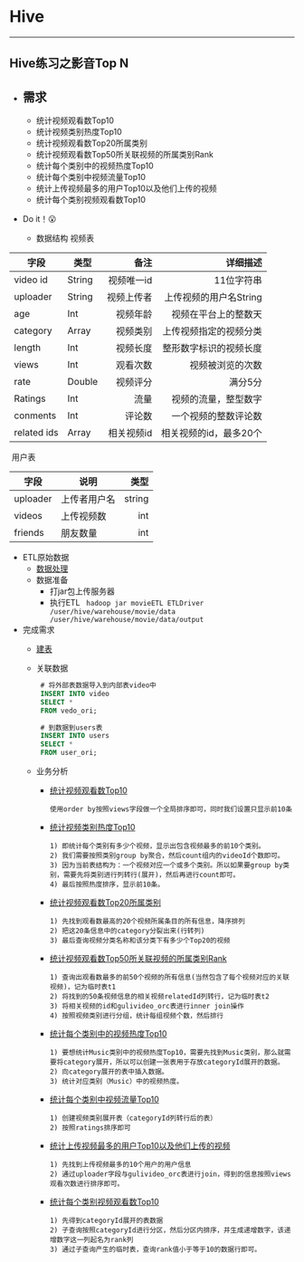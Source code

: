 # Hive

* * *

## Hive练习之影音Top N

- ## 需求

  - 统计视频观看数Top10
  - 统计视频类别热度Top10
  - 统计视频观看数Top20所属类别
  - 统计视频观看数Top50所关联视频的所属类别Rank
  - 统计每个类别中的视频热度Top10
  - 统计每个类别中视频流量Top10
  - 统计上传视频最多的用户Top10以及他们上传的视频
  - 统计每个类别视频观看数Top10

- Do it！😮

  - 数据结构
    视频表

| 字段          | 类型     |     备注 |           详细描述 |
| ----------- | ------ | -----: | -------------: |
| video id    | String | 视频唯一id |         11位字符串 |
| uploader    | String |  视频上传者 | 上传视频的用户名String |
| age         | Int    |   视频年龄 |     视频在平台上的整数天 |
| category    | Array  |   视频类别 |    上传视频指定的视频分类 |
| length      | Int    |   视频长度 |    整形数字标识的视频长度 |
| views       | Int    |   观看次数 |       视频被浏览的次数 |
| rate        | Double |   视频评分 |           满分5分 |
| Ratings     | Int    |     流量 |     视频的流量，整型数字 |
| conments    | Int    |    评论数 |     一个视频的整数评论数 |
| related ids | Array  | 相关视频id |  相关视频的id，最多20个 |

​			用户表

| 字段     | 说明         |   类型 |
| -------- | ------------ | -----: |
| uploader | 上传者用户名 | string |
| videos   | 上传视频数   |    int |
| friends  | 朋友数量     |    int |

- ETL原始数据
   - [数据处理]([https://github.com/Dang-h/movieETL](https://github.com/Dang-h/movieETL))
   - 数据准备
     - 打jar包上传服务器
     - 执行ETL
           ` hadoop jar movieETL ETLDriver /user/hive/warehouse/movie/data /user/hive/warehouse/movie/data/output`
- 完成需求
   - [建表](https://github.com/Dang-h/BigData/blob/master/Hive/sql/%E5%BB%BA%E8%A1%A8.sql)
   
   - 关联数据
   
     ```sql
      # 将外部表数据导入到内部表video中
      INSERT INTO video
      SELECT *
      FROM vedo_ori;
      
      # 到数据到users表
      INSERT INTO users
      SELECT *
      FROM user_ori;
     ```
   
   - 业务分析
   
     - [统计视频观看数Top10](https://github.com/Dang-h/BigData/blob/master/Hive/sql/%E4%B8%9A%E5%8A%A1%E5%88%86%E6%9E%90/%E7%BB%9F%E8%AE%A1%E8%A7%86%E9%A2%91%E8%A7%82%E7%9C%8B%E6%95%B0Top10.sql)
   
       `使用order by按照views字段做一个全局排序即可，同时我们设置只显示前10条`
   
     - [统计视频类别热度Top10](https://github.com/Dang-h/BigData/blob/master/Hive/sql/%E4%B8%9A%E5%8A%A1%E5%88%86%E6%9E%90/%E7%BB%9F%E8%AE%A1%E8%A7%86%E9%A2%91%E7%B1%BB%E5%88%AB%E7%83%AD%E5%BA%A6Top10.sql)
   
       ```
       1) 即统计每个类别有多少个视频，显示出包含视频最多的前10个类别。
       2) 我们需要按照类别group by聚合，然后count组内的videoId个数即可。
       3) 因为当前表结构为：一个视频对应一个或多个类别。所以如果要group by类别，需要先将类别进行列转行(展开)，然后再进行count即可。
       4) 最后按照热度排序，显示前10条。
       ```
   
     - [统计视频观看数Top20所属类别](https://github.com/Dang-h/BigData/blob/master/Hive/sql/%E4%B8%9A%E5%8A%A1%E5%88%86%E6%9E%90/%E7%BB%9F%E8%AE%A1%E8%A7%86%E9%A2%91%E8%A7%82%E7%9C%8B%E6%95%B0Top20%E6%89%80%E5%B1%9E%E7%B1%BB%E5%88%AB.sql)
   
       ```
       1) 先找到观看数最高的20个视频所属条目的所有信息，降序排列
       2) 把这20条信息中的category分裂出来(行转列)
       3) 最后查询视频分类名称和该分类下有多少个Top20的视频
       ```
   
     - [统计视频观看数Top50所关联视频的所属类别Rank](https://github.com/Dang-h/BigData/blob/master/Hive/sql/%E4%B8%9A%E5%8A%A1%E5%88%86%E6%9E%90/%E7%BB%9F%E8%AE%A1%E8%A7%86%E9%A2%91%E8%A7%82%E7%9C%8B%E6%95%B0Top50%E6%89%80%E5%85%B3%E8%81%94%E8%A7%86%E9%A2%91%E7%9A%84%E6%89%80%E5%B1%9E%E7%B1%BB%E5%88%ABRank.sql)
   
       ```
       1) 查询出观看数最多的前50个视频的所有信息(当然包含了每个视频对应的关联视频)，记为临时表t1
       2) 将找到的50条视频信息的相关视频relatedId列转行，记为临时表t2
       3) 将相关视频的id和gulivideo_orc表进行inner join操作
       4) 按照视频类别进行分组，统计每组视频个数，然后排行
       ```
   
     - [统计每个类别中的视频热度Top10](https://github.com/Dang-h/BigData/blob/master/Hive/sql/%E4%B8%9A%E5%8A%A1%E5%88%86%E6%9E%90/%E7%BB%9F%E8%AE%A1%E6%AF%8F%E4%B8%AA%E7%B1%BB%E5%88%AB%E4%B8%AD%E7%9A%84%E8%A7%86%E9%A2%91%E7%83%AD%E5%BA%A6Top10.sql)
   
       ```
       1) 要想统计Music类别中的视频热度Top10，需要先找到Music类别，那么就需要将category展开，所以可以创建一张表用于存放categoryId展开的数据。
       2) 向category展开的表中插入数据。
       3) 统计对应类别（Music）中的视频热度。
       ```
   
     - [统计每个类别中视频流量Top10](https://github.com/Dang-h/BigData/blob/master/Hive/sql/%E4%B8%9A%E5%8A%A1%E5%88%86%E6%9E%90/%E7%BB%9F%E8%AE%A1%E6%AF%8F%E4%B8%AA%E7%B1%BB%E5%88%AB%E4%B8%AD%E8%A7%86%E9%A2%91%E6%B5%81%E9%87%8FTop10.sql)
   
       ```
       1) 创建视频类别展开表（categoryId列转行后的表）
       2) 按照ratings排序即可
       ```
   
     - [统计上传视频最多的用户Top10以及他们上传的视频](https://github.com/Dang-h/BigData/blob/master/Hive/sql/%E4%B8%9A%E5%8A%A1%E5%88%86%E6%9E%90/%E7%BB%9F%E8%AE%A1%E4%B8%8A%E4%BC%A0%E8%A7%86%E9%A2%91%E6%9C%80%E5%A4%9A%E7%9A%84%E7%94%A8%E6%88%B7Top10%E4%BB%A5%E5%8F%8A%E4%BB%96%E4%BB%AC%E4%B8%8A%E4%BC%A0%E7%9A%84%E8%A7%86%E9%A2%91.sql)
   
       ```
       1) 先找到上传视频最多的10个用户的用户信息
       2) 通过uploader字段与gulivideo_orc表进行join，得到的信息按照views观看次数进行排序即可。
       ```
   
     - [统计每个类别视频观看数Top10](https://github.com/Dang-h/BigData/blob/master/Hive/sql/%E4%B8%9A%E5%8A%A1%E5%88%86%E6%9E%90/%E7%BB%9F%E8%AE%A1%E6%AF%8F%E4%B8%AA%E7%B1%BB%E5%88%AB%E8%A7%86%E9%A2%91%E8%A7%82%E7%9C%8B%E6%95%B0Top10.sql)
   
       ```
       1) 先得到categoryId展开的表数据
       2) 子查询按照categoryId进行分区，然后分区内排序，并生成递增数字，该递增数字这一列起名为rank列
       3) 通过子查询产生的临时表，查询rank值小于等于10的数据行即可。
       ```
   
       
